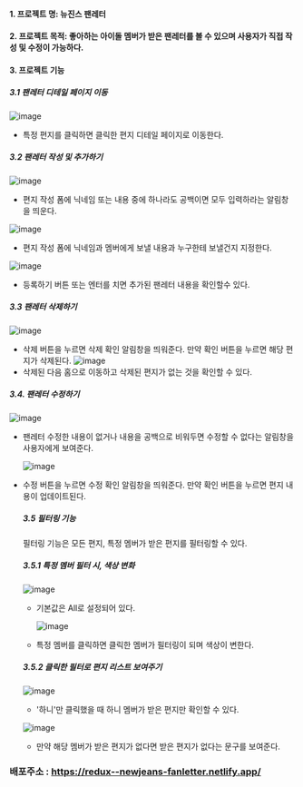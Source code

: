 #### 1. 프로젝트 명: 뉴진스 팬레터
#### 2. 프로젝트 목적: 좋아하는 아이돌 멤버가 받은 팬레터를 볼 수 있으며 사용자가 직접 작성 및 수정이 가능하다. 
#### 3. 프로젝트 기능

##### 3.1 팬레터 디테일 페이지 이동

![image](https://github.com/Yujin-Jeong-dev/fanletter/assets/98171044/fc86895c-286d-45c5-9bc0-9829cf3b72e4)
- 특정 편지를 클릭하면 클릭한 편지 디테일 페이지로 이동한다.
  

##### 3.2 팬레터 작성 및 추가하기
   ![image](https://github.com/Yujin-Jeong-dev/fanletter/assets/98171044/331507b2-4bea-41bf-aa06-8e99ccf1d2bf)

   - 편지 작성 폼에 닉네임 또는 내용 중에 하나라도 공백이면 모두 입력하라는 알림창을 띄운다. 
    
   ![image](https://github.com/Yujin-Jeong-dev/fanletter/assets/98171044/30f04b23-6d9f-4b05-af2e-da3e542de33a)
   - 편지 작성 폼에 닉네임과 멤버에게 보낼 내용과 누구한테 보낼건지 지정한다.

   ![image](https://github.com/Yujin-Jeong-dev/fanletter/assets/98171044/d61f07ef-f308-4f17-9edc-6ac6fe29ffb6)
   - 등록하기 버튼 또는 엔터를 치면 추가된 팬레터 내용을 확인할수 있다.

##### 3.3 팬레터 삭제하기
![image](https://github.com/Yujin-Jeong-dev/fanletter/assets/98171044/e6847ee4-58bf-4a56-a4ed-f46748a7164e)
- 삭제 버튼을 누르면 삭제 확인 알림창을 띄워준다. 만약 확인 버튼을 누르면 해당 편지가 삭제된다.
  ![image](https://github.com/Yujin-Jeong-dev/fanletter/assets/98171044/99f7ae1c-ba75-47d6-89f4-bcfd45fe3ad6)
- 삭제된 다음 홈으로 이동하고 삭제된 편지가 없는 것을 확인할 수 있다. 

##### 3.4. 팬레터 수정하기

![image](https://github.com/Yujin-Jeong-dev/fanletter/assets/98171044/c469404d-1257-40d4-8a68-8373ad8fe3d4)
- 팬레터 수정한 내용이 없거나 내용을 공백으로 비워두면 수정할 수 없다는 알림창을 사용자에게 보여준다.

  ![image](https://github.com/Yujin-Jeong-dev/fanletter/assets/98171044/ded076b0-e93d-49d5-b547-297900eaff18)
- 수정 버튼을 누르면 수정 확인 알림창을 띄워준다. 만약 확인 버튼을 누르면 편지 내용이 업데이트된다.

  ##### 3.5 필터링 기능
  필터링 기능은 모든 편지, 특정 멤버가 받은 편지를 필터링할 수 있다. 

  ##### 3.5.1 특정 멤버 필터 시, 색상 변화
  ![image](https://github.com/Yujin-Jeong-dev/fanletter/assets/98171044/bfb7c8c8-b29e-4316-8e09-57ef50a25d7d)

  - 기본값은 All로 설정되어 있다.
    
    ![image](https://github.com/Yujin-Jeong-dev/fanletter/assets/98171044/3287b0de-cd3b-4d1d-98f4-29aca62f568f)
  - 특정 멤버를 클릭하면 클릭한 멤버가 필터링이 되며 색상이 변한다.
 
  ##### 3.5.2 클릭한 필터로 편지 리스트 보여주기
  ![image](https://github.com/Yujin-Jeong-dev/fanletter/assets/98171044/952583af-c654-4c6d-80be-93091b53f593)
   - '하니'만 클릭했을 때 하니 멤버가 받은 편지만 확인할 수 있다.
  
  ![image](https://github.com/Yujin-Jeong-dev/fanletter/assets/98171044/a0050842-7563-4eec-93d0-8807a14be921)
    - 만약 해당 멤버가 받은 편지가 없다면 받은 편지가 없다는 문구를 보여준다. 

  

     

### 배포주소 : https://redux--newjeans-fanletter.netlify.app/
